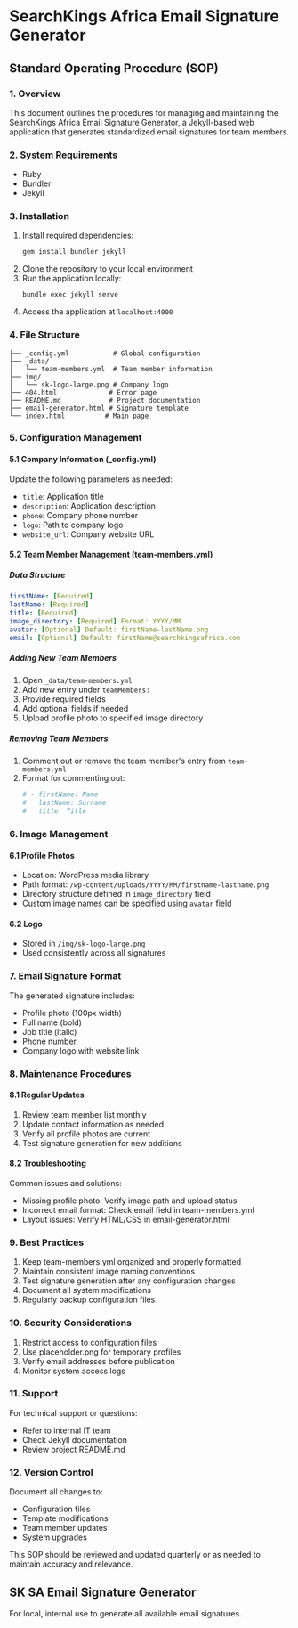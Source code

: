 # SearchKings Africa Email Signature Generator
## Standard Operating Procedure (SOP)

### 1. Overview
This document outlines the procedures for managing and maintaining the SearchKings Africa Email Signature Generator, a Jekyll-based web application that generates standardized email signatures for team members.

### 2. System Requirements
- Ruby
- Bundler
- Jekyll

### 3. Installation
1. Install required dependencies:
   ```bash
   gem install bundler jekyll
   ```
2. Clone the repository to your local environment
3. Run the application locally:
   ```bash
   bundle exec jekyll serve
   ```
4. Access the application at `localhost:4000`

### 4. File Structure
```
├── _config.yml           # Global configuration
├── _data/
│   └── team-members.yml  # Team member information
├── img/
│   └── sk-logo-large.png # Company logo
├── 404.html             # Error page
├── README.md            # Project documentation
├── email-generator.html # Signature template
└── index.html          # Main page
```

### 5. Configuration Management

#### 5.1 Company Information (_config.yml)
Update the following parameters as needed:
- `title`: Application title
- `description`: Application description
- `phone`: Company phone number
- `logo`: Path to company logo
- `website_url`: Company website URL

#### 5.2 Team Member Management (team-members.yml)
##### Data Structure
```yaml
firstName: [Required]
lastName: [Required]
title: [Required]
image_directory: [Required] Format: YYYY/MM
avatar: [Optional] Default: firstName-lastName.png
email: [Optional] Default: firstName@searchkingsafrica.com
```

##### Adding New Team Members
1. Open `_data/team-members.yml`
2. Add new entry under `teamMembers:`
3. Provide required fields
4. Add optional fields if needed
5. Upload profile photo to specified image directory

##### Removing Team Members
1. Comment out or remove the team member's entry from `team-members.yml`
2. Format for commenting out:
   ```yaml
   # - firstName: Name
   #   lastName: Surname
   #   title: Title
   ```

### 6. Image Management
#### 6.1 Profile Photos
- Location: WordPress media library
- Path format: `/wp-content/uploads/YYYY/MM/firstname-lastname.png`
- Directory structure defined in `image_directory` field
- Custom image names can be specified using `avatar` field

#### 6.2 Logo
- Stored in `/img/sk-logo-large.png`
- Used consistently across all signatures

### 7. Email Signature Format
The generated signature includes:
- Profile photo (100px width)
- Full name (bold)
- Job title (italic)
- Phone number
- Company logo with website link

### 8. Maintenance Procedures

#### 8.1 Regular Updates
1. Review team member list monthly
2. Update contact information as needed
3. Verify all profile photos are current
4. Test signature generation for new additions

#### 8.2 Troubleshooting
Common issues and solutions:
- Missing profile photo: Verify image path and upload status
- Incorrect email format: Check email field in team-members.yml
- Layout issues: Verify HTML/CSS in email-generator.html

### 9. Best Practices
1. Keep team-members.yml organized and properly formatted
2. Maintain consistent image naming conventions
3. Test signature generation after any configuration changes
4. Document all system modifications
5. Regularly backup configuration files

### 10. Security Considerations
1. Restrict access to configuration files
2. Use placeholder.png for temporary profiles
3. Verify email addresses before publication
4. Monitor system access logs

### 11. Support
For technical support or questions:
- Refer to internal IT team
- Check Jekyll documentation
- Review project README.md

### 12. Version Control
Document all changes to:
- Configuration files
- Template modifications
- Team member updates
- System upgrades

This SOP should be reviewed and updated quarterly or as needed to maintain accuracy and relevance.

## SK SA Email Signature Generator
For local, internal use to generate all available email signatures.

